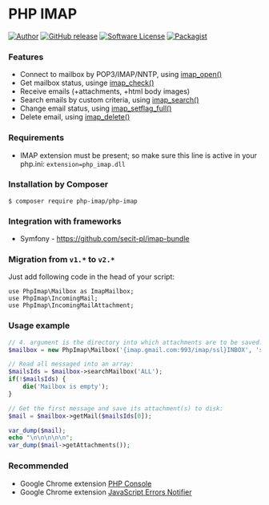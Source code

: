 # PHP IMAP

[![Author](http://img.shields.io/badge/author-@barbushin-blue.svg?style=flat-square)](https://www.linkedin.com/in/barbushin)
[![GitHub release](https://img.shields.io/github/release/barbushin/php-imap.svg?maxAge=86400&style=flat-square)](https://packagist.org/packages/php-console/php-console)
[![Software License](https://img.shields.io/badge/license-MIT-brightgreen.svg?style=flat-square)](LICENSE)
[![Packagist](https://img.shields.io/packagist/dt/php-imap/php-imap.svg?maxAge=86400&style=flat-square)](https://packagist.org/packages/php-console/php-console)

### Features

* Connect to mailbox by POP3/IMAP/NNTP, using [imap_open()](http://php.net/imap_open)
* Get mailbox status, usinge [imap_check()](http://php.net/imap_check)
* Receive emails (+attachments, +html body images)
* Search emails by custom criteria, using [imap_search()](http://php.net/imap_search)
* Change email status, using [imap_setflag_full()](http://php.net/imap_setflag_full)
* Delete email, using [imap_delete()](http://php.net/imap_delete)
 
### Requirements

* IMAP extension must be present; so make sure this line is active in your php.ini: `extension=php_imap.dll`

### Installation by Composer

	$ composer require php-imap/php-imap
	
### Integration with frameworks

* Symfony - https://github.com/secit-pl/imap-bundle

### Migration from `v1.*` to `v2.*`

Just add following code in the head of your script:

	use PhpImap\Mailbox as ImapMailbox;
	use PhpImap\IncomingMail;
	use PhpImap\IncomingMailAttachment;

### Usage example

```php
// 4. argument is the directory into which attachments are to be saved:
$mailbox = new PhpImap\Mailbox('{imap.gmail.com:993/imap/ssl}INBOX', 'some@gmail.com', '*********', __DIR__);

// Read all messaged into an array:
$mailsIds = $mailbox->searchMailbox('ALL');
if(!$mailsIds) {
	die('Mailbox is empty');
}

// Get the first message and save its attachment(s) to disk:
$mail = $mailbox->getMail($mailsIds[0]);

var_dump($mail);
echo "\n\n\n\n\n";
var_dump($mail->getAttachments());
```

### Recommended

* Google Chrome extension [PHP Console](https://chrome.google.com/webstore/detail/php-console/nfhmhhlpfleoednkpnnnkolmclajemef)
* Google Chrome extension [JavaScript Errors Notifier](https://chrome.google.com/webstore/detail/javascript-errors-notifie/jafmfknfnkoekkdocjiaipcnmkklaajd)
